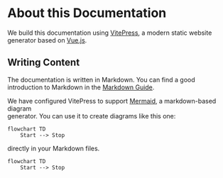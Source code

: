# About this Documentation

We build this documentation using [VitePress](https://vitepress.vuejs.org/), a modern static website generator based
on [Vue.js](https://vuejs.org/).

## Writing Content

The documentation is written in Markdown. You can find a good introduction to Markdown in the
[Markdown Guide](https://www.markdownguide.org/).

We have configured VitePress to support [Mermaid](https://mermaid-js.github.io/mermaid/#/), a markdown-based diagram  
generator. You can use it to create diagrams like this one:

```mermaid
flowchart TD
    Start --> Stop
```

directly in your Markdown files.

```mermaid-example
flowchart TD
    Start --> Stop
```
